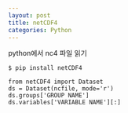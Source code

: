```yaml
---
layout: post
title: netCDF4
categories: Python
---
```


python에서 nc4 파일 읽기

```
$ pip install netCDF4

from netCDF4 import Dataset
ds = Dataset(ncfile, mode='r')
ds.groups['GROUP NAME']
ds.variables['VARIABLE NAME'][:]
```

